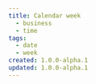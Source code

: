 ```yaml
---
title: Calendar week
  - business
  - time
tags:
  - date
  - week
created: 1.0.0-alpha.1
updated: 1.0.0-alpha.1
---
```

